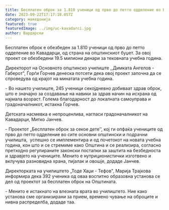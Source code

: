 ```yaml
---
title: Бесплатен оброк за 1.810 ученици од прво до петто одделение во Кавадарци
date: 2023-09-22T17:17:18.057Z
category: македонија
featured: true
featuredImage: ../img/uc-kavadarci.jpg
author: Вардарски
---
```

<!--StartFragment-->

Бесплатен оброк е обезбеден за 1.810 ученици од прво до петто одделение во Кавадарци, од страна на општинскиот буџет. За овој проект се обезбедени 19.5 милиони денари за тековната учебна година. 

Директорот на Основното општинско училиште ,,Димката Ангелов - Габерот", Ѓорѓи Ѓорчев денеска потсети дека овој проект започна да се спроведува од крајот на минатата учебна година. 

\- Во нашето училиште, 245 ученици секојдневно добиваат здрав оброк, што е значајно за создавање на навики за здрав начин на исхрана од најмала возраст. Голема благодарност до локалната самоуправа и градоначалникот, истакна Ѓорчев. 

Детската насмевка е непроценлива, нагласи градоначалникот на Кавадарци, Митко Јанчев. 

\- Проектот „Бесплатен оброк за секое дете’’, кој ги опфаќа учениците од прво до петто одделение во сите основни општински и подрачни училишта,  успешно се имплементира и од почетокот на новата учебна година, кон што и се стремиме како Општина и се реализира, согласно претходно регулираните законски постапки за заштита на безбедноста и здравјето на учениците. Менито е нутриционистички изготвено и вклучува разновидна храна, пијалак и овошје, додаде Јанчев.

Директорката на училиштето „Тоде Хаџи - Тефов", Марија Трајкова информира дека 392 ученика од оваа воспитно образовна установа се дел од проектот за бесплатен оброк на Општината. 

\- Менито е истакнато на влезната врата во училиштето. Ние како установа сме организирани за прием, времено чување на оброците и нивна распределба, додаде таа.  

<!--EndFragment-->